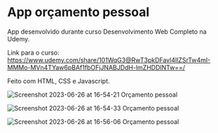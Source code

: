 # App orçamento pessoal

App desenvolvido durante curso Desenvolvimento Web Completo na Udemy.

Link para o curso: https://www.udemy.com/share/101WqG3@RwT3pkDFavl4IlZSrTw4mI-MMMo-MVn4TYaw6pBAf1fbOFjJNABJDdH-lmZHDDlNTw==/

Feito com HTML, CSS e Javascript.

![Screenshot 2023-06-26 at 16-54-21 Orçamento pessoal](https://github.com/vinicius-desenvolvedor/app-orcamento-pessoal/assets/80928102/009e66df-7f4a-4f7d-8fbf-3552835944aa)

![Screenshot 2023-06-26 at 16-54-33 Orçamento pessoal](https://github.com/vinicius-desenvolvedor/app-orcamento-pessoal/assets/80928102/a536b786-ea7a-4879-a93b-96f9d5f60d49)

![Screenshot 2023-06-26 at 16-56-06 Orçamento pessoal](https://github.com/vinicius-desenvolvedor/app-orcamento-pessoal/assets/80928102/a46681ad-3f43-40ec-a20b-6b1b7490652b)
